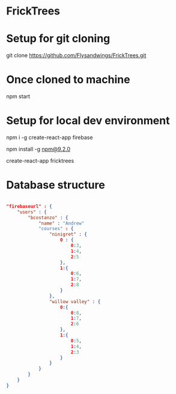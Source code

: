 # FrickTrees

# Setup for git cloning
git clone https://github.com/Flysandwings/FrickTrees.git

# Once cloned to machine
npm start

# Setup for local dev environment
npm i -g create-react-app firebase

npm install -g npm@9.2.0

create-react-app fricktrees

# Database structure
```json

"firebaseurl" : {
	"users" : {
		"bcostanzo" : {
			"name" : "Andrew"
			"courses" : {
				"ninigret" : {
					0 : {
						0:3,
						1:4,
						2:5
					},
					1:{
						0:6,
						1:7,
						2:8
					}
				},
				"willow valley" : {
					0:{
						0:8,
						1:7,
						2:6
					},
					1:{
						0:5,
						1:4,
						2:3
					}
				}
			}
		}
	}
}
```
